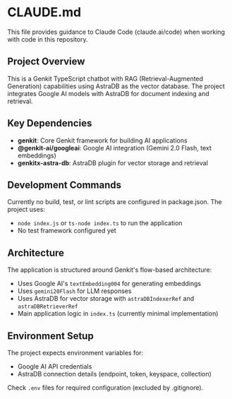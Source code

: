 # CLAUDE.md

This file provides guidance to Claude Code (claude.ai/code) when working with code in this repository.

## Project Overview

This is a Genkit TypeScript chatbot with RAG (Retrieval-Augmented Generation) capabilities using AstraDB as the vector database. The project integrates Google AI models with AstraDB for document indexing and retrieval.

## Key Dependencies

- **genkit**: Core Genkit framework for building AI applications
- **@genkit-ai/googleai**: Google AI integration (Gemini 2.0 Flash, text embeddings)
- **genkitx-astra-db**: AstraDB plugin for vector storage and retrieval

## Development Commands

Currently no build, test, or lint scripts are configured in package.json. The project uses:
- `node index.js` or `ts-node index.ts` to run the application
- No test framework configured yet

## Architecture

The application is structured around Genkit's flow-based architecture:
- Uses Google AI's `textEmbedding004` for generating embeddings
- Uses `gemini20Flash` for LLM responses  
- Uses AstraDB for vector storage with `astraDBIndexerRef` and `astraDBRetrieverRef`
- Main application logic in `index.ts` (currently minimal implementation)

## Environment Setup

The project expects environment variables for:
- Google AI API credentials
- AstraDB connection details (endpoint, token, keyspace, collection)

Check `.env` files for required configuration (excluded by .gitignore).